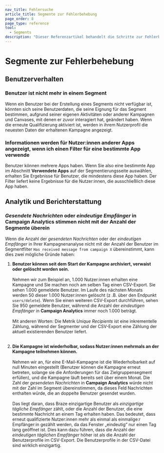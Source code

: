 ```yaml
---
nav_title: Fehlersuche
article_title: Segmente zur Fehlerbehebung
page_order: 8
page_type: reference
tool: 
  - Segments
description: "Dieser Referenzartikel behandelt die Schritte zur Fehlerbehebung und die Überlegungen, die Sie bei der Verwendung von Segmenten beachten müssen."
---
```


# Segmente zur Fehlerbehebung

## Benutzerverhalten

### Benutzer ist nicht mehr in einem Segment

Wenn ein Benutzer bei der Erstellung eines Segments nicht verfügbar ist, könnten sich seine Benutzerdaten, die seine Eignung für das Segment bestimmen, aufgrund seiner eigenen Aktivitäten oder anderer Kampagnen und Canvases, mit denen er zuvor interagiert hat, geändert haben. Wenn die erneute Qualifizierung aktiviert ist, werden in ihrem Nutzerprofil die neuesten Daten der erhaltenen Kampagne angezeigt.

### Informationen werden für Nutzer:innen anderer Apps angezeigt, wenn ich einen Filter für eine bestimmte App verwende

Benutzer können mehrere Apps haben. Wenn Sie also eine bestimmte App im Abschnitt **Verwendete Apps** auf der Segmentierungsseite auswählen, erhalten Sie Ergebnisse für Benutzer, die mindestens diese App haben. Der Filter liefert keine Ergebnisse für die Nutzer:innen, die ausschließlich diese App haben.

## Analytik und Berichterstattung

### *Gesendete Nachrichten* oder *eindeutige Empfänger* in Campaign Analytics stimmen nicht mit der Anzahl der Segmente überein 

Wenn die Anzahl der *gesendeten Nachrichten* oder der *eindeutigen Empfänger* in Ihrer Kampagnenanalyse nicht mit der Anzahl der Benutzer im Segmentfilter `Has received message from campaign X` übereinstimmt, kann dies zwei mögliche Gründe haben:

1. **Benutzer können seit dem Start der Kampagne archiviert, verwaist oder gelöscht worden sein.**<br><br>Nehmen wir zum Beispiel an, 1.000 Nutzer:innen erhalten eine Kampagne und Sie machen noch am selben Tag einen CSV-Export. Sie sehen 1.000 gemeldete Benutzer. Im Laufe des nächsten Monats werden 50 dieser 1.000 Nutzer:innen gelöscht (z .B. über den Endpunkt `users/delete`). Wenn Sie einen weiteren CSV-Export durchführen, sehen Sie 950 gemeldete Benutzer, während die Anzahl der *eindeutigen Empfänger* in **Campaign Analytics** immer noch 1.000 beträgt.<br><br>Mit anderen Worten: Die Metrik *Unique Recipients* ist eine inkrementelle Zählung, während der Segmenter und der CSV-Export eine Zählung der aktuell existierenden Benutzer liefert.<br><br>

2. **Die Kampagne ist wiederholbar, sodass Nutzer:innen mehrmals an der Kampagne teilnehmen können.**<br><br>Nehmen wir an, für eine E-Mail-Kampagne ist die Wiederholbarkeit auf null Minuten eingestellt (Benutzer können die Kampagne erneut betreten, solange sie die Anforderungen für das Zielgruppensegment erfüllen), und die Kampagne läuft bereits seit über einem Monat. Die Zahl der *gesendeten Nachrichten* in **Campaign Analytics** würde nicht mit der Zahl im Segment übereinstimmen, da dieses Feld Nachrichten enthalten würde, die an doppelte Benutzer gesendet wurden.<br><br>Das liegt daran, dass Braze einzigartige Benutzer als *einzigartige tägliche Empfänger* zählt, oder die Anzahl der Benutzer, die eine bestimmte Nachricht an einem Tag erhalten haben. Das bedeutet, dass erneut qualifizierte Nutzer:innen mehr als einmal als einmalige:r Empfänger:in gezählt werden, da das Fenster „eindeutig“ nur einen Tag lang geöffnet ist. Dies kann dazu führen, dass die Anzahl der *eindeutigen täglichen Empfänger* höher ist als die Anzahl der Benutzerprofile im CSV-Export. Die Benutzerprofile in der CSV-Datei sind wirklich einzigartig.